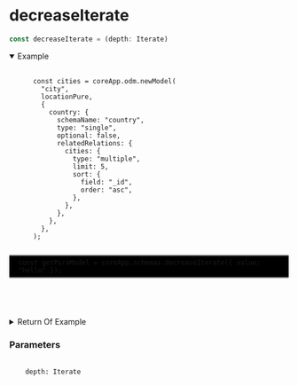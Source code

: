 # decreaseIterate

```ts
const decreaseIterate = (depth: Iterate)
```

<details open>
 <summary>
  Example
  </summary>
  <pre>
    <code class="language-ts" style="padding: 0;">
      const cities = coreApp.odm.newModel(
        "city",
        locationPure,
        {
          country: {
            schemaName: "country",
            type: "single",
            optional: false,
            relatedRelations: {
              cities: {
                type: "multiple",
                limit: 5,
                sort: {
                  field: "_id",
                  order: "asc",
                },
              },
            },
          },
        },
      );
      <p style="border: 2px solid gray; border-right: transparent; border-left: transparent; padding: 5px 1rem; background-color: #000000" >const getPureModel = coreApp.schemas.decreaseIterate({ value: "hello" });</p>
    </code>
  </pre>
</details>

<details>
  <summary>
    Return Of Example
  </summary>
  <pre>
    <code class="language-json" style="padding: 0;">
{
  "value": "hello"
}
    </code>
  </pre>
</details>

<h3>Parameters</h3>
<pre>
  <code class="language-ts" style="padding: 0; margin-top: 12px; margin-top: -18px;">
    depth: <a href="../../types/schema/Iterate.md" target="_blank" style="text-decoration: none; cursor:pointer">Iterate</a>
  </code>
</pre>
